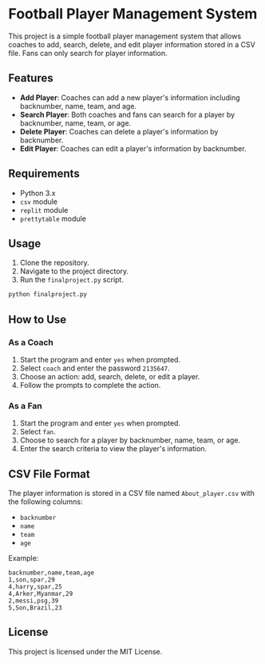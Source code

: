 # Football Player Management System

This project is a simple football player management system that allows coaches to add, search, delete, and edit player information stored in a CSV file. Fans can only search for player information.

## Features

- **Add Player**: Coaches can add a new player's information including backnumber, name, team, and age.
- **Search Player**: Both coaches and fans can search for a player by backnumber, name, team, or age.
- **Delete Player**: Coaches can delete a player's information by backnumber.
- **Edit Player**: Coaches can edit a player's information by backnumber.

## Requirements

- Python 3.x
- `csv` module
- `replit` module
- `prettytable` module

## Usage

1. Clone the repository.
2. Navigate to the project directory.
3. Run the `finalproject.py` script.

```bash
python finalproject.py
```

## How to Use

### As a Coach

1. Start the program and enter `yes` when prompted.
2. Select `coach` and enter the password `2135647`.
3. Choose an action: add, search, delete, or edit a player.
4. Follow the prompts to complete the action.

### As a Fan

1. Start the program and enter `yes` when prompted.
2. Select `fan`.
3. Choose to search for a player by backnumber, name, team, or age.
4. Enter the search criteria to view the player's information.

## CSV File Format

The player information is stored in a CSV file named `About_player.csv` with the following columns:

- `backnumber`
- `name`
- `team`
- `age`

Example:

```plaintext
backnumber,name,team,age
1,son,spar,29
4,harry,spar,25
4,Arker,Myanmar,29
2,messi,psg,39
5,Son,Brazil,23
```

## License

This project is licensed under the MIT License.
